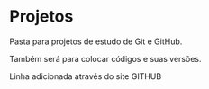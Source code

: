 # Projetos
 Pasta para projetos de estudo de Git e GitHub.

 Também será para colocar códigos e suas versões.
 
 Linha adicionada através do site GITHUB
